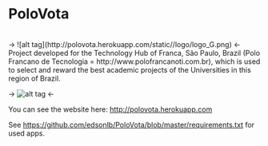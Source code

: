 PoloVota
=========
<br />
-> ![alt tag](http://polovota.herokuapp.com/static//logo/logo_G.png) <-
<br />
Project developed for the Technology Hub of Franca, São Paulo, Brazil (Polo Francano de Tecnologia = http://www.polofrancanoti.com.br), which is used to select and reward the best academic projects of the Universities in this region of Brazil.
<br />

-> ![alt tag](http://polofrancanoti.com.br/wp-content/uploads/2014/01/logo_polo-C%C3%B3pia.jpg) <-

You can see the website here: http://polovota.herokuapp.com

See https://github.com/edsonlb/PoloVota/blob/master/requirements.txt for used apps.